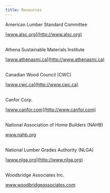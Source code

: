 ```yaml
---
title: Resources
---
```


American Lumber Standard Committee

[www.alsc.org](http://www.alsc.org)

<br>
Athena Sustainable Materials Institute

[www.athenasmi.ca](http://www.athenasmi.ca) 

<br>
Canadian Wood Council (CWC)

[www.cwc.ca](http://www.cwc.ca) 

<br>
Canfor Corp.

[www.canfor.com](http://www.canfor.com) 

<br>
National Association of Home Builders (NAHB)

[www.nahb.org ](http://www.nahb.org )

<br>
National Lumber Grades Authority (NLGA)

[www.nlga.org](http://www.nlga.org) 

<br>
Woodbridge Associates Inc.

[www.woodbridgeassociates.com ](http://www.woodbridgeassociates.com )
